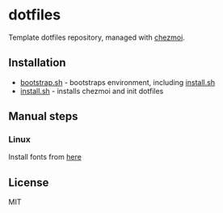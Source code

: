 # dotfiles

Template dotfiles repository, managed with [chezmoi](https://chezmoi.io/).

## Installation

* [bootstrap.sh](bootstrap.sh) - bootstraps environment, including [install.sh](install.sh)
* [install.sh](install.sh) - installs chezmoi and init dotfiles

## Manual steps

### Linux

Install fonts from [here](https://github.com/romkatv/powerlevel10k#meslo-nerd-font-patched-for-powerlevel10k)

## License

MIT
